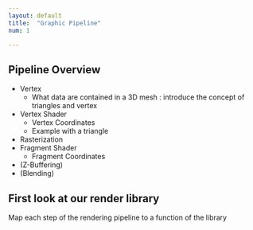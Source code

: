 ```yaml
---
layout: default
title:  "Graphic Pipeline"
num: 1

---
```


## Pipeline Overview

* Vertex
  * What data are contained in a 3D mesh : introduce the concept of triangles and vertex
* Vertex Shader
  * Vertex Coordinates
  * Example with a triangle
* Rasterization
* Fragment Shader
  * Fragment Coordinates
* (Z-Buffering)
* (Blending)

## First look at our render library
Map each step of the rendering pipeline to a function of the library

